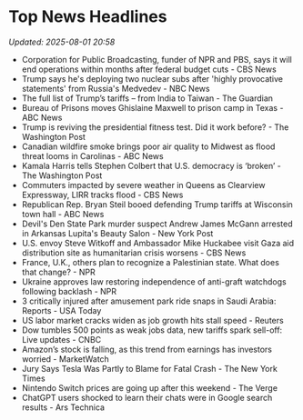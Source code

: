 # Top News Headlines

_Updated: 2025-08-01 20:58_

- Corporation for Public Broadcasting, funder of NPR and PBS, says it will end operations within months after federal budget cuts - CBS News
- Trump says he's deploying two nuclear subs after 'highly provocative statements' from Russia's Medvedev - NBC News
- The full list of Trump’s tariffs – from India to Taiwan - The Guardian
- Bureau of Prisons moves Ghislaine Maxwell to prison camp in Texas - ABC News
- Trump is reviving the presidential fitness test. Did it work before? - The Washington Post
- Canadian wildfire smoke brings poor air quality to Midwest as flood threat looms in Carolinas - ABC News
- Kamala Harris tells Stephen Colbert that U.S. democracy is ‘broken’ - The Washington Post
- Commuters impacted by severe weather in Queens as Clearview Expressway, LIRR tracks flood - CBS News
- Republican Rep. Bryan Steil booed defending Trump tariffs at Wisconsin town hall - ABC News
- Devil's Den State Park murder suspect Andrew James McGann arrested in Arkansas Lupita's Beauty Salon - New York Post
- U.S. envoy Steve Witkoff and Ambassador Mike Huckabee visit Gaza aid distribution site as humanitarian crisis worsens - CBS News
- France, U.K., others plan to recognize a Palestinian state. What does that change? - NPR
- Ukraine approves law restoring independence of anti-graft watchdogs following backlash - NPR
- 3 critically injured after amusement park ride snaps in Saudi Arabia: Reports - USA Today
- US labor market cracks widen as job growth hits stall speed - Reuters
- Dow tumbles 500 points as weak jobs data, new tariffs spark sell-off: Live updates - CNBC
- Amazon’s stock is falling, as this trend from earnings has investors worried - MarketWatch
- Jury Says Tesla Was Partly to Blame for Fatal Crash - The New York Times
- Nintendo Switch prices are going up after this weekend - The Verge
- ChatGPT users shocked to learn their chats were in Google search results - Ars Technica